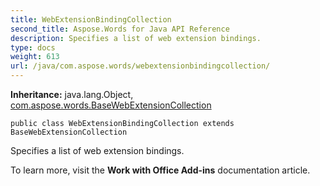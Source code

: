 ```yaml
---
title: WebExtensionBindingCollection
second_title: Aspose.Words for Java API Reference
description: Specifies a list of web extension bindings.
type: docs
weight: 613
url: /java/com.aspose.words/webextensionbindingcollection/
---
```


**Inheritance:**
java.lang.Object, [com.aspose.words.BaseWebExtensionCollection](../../com.aspose.words/basewebextensioncollection)
```
public class WebExtensionBindingCollection extends BaseWebExtensionCollection
```

Specifies a list of web extension bindings.

To learn more, visit the **Work with Office Add-ins** documentation article.
